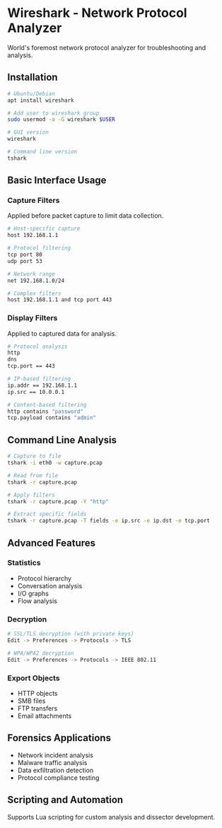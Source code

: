 # Wireshark - Network Protocol Analyzer

World's foremost network protocol analyzer for troubleshooting and analysis.

## Installation

```bash
# Ubuntu/Debian
apt install wireshark

# Add user to wireshark group
sudo usermod -a -G wireshark $USER

# GUI version
wireshark

# Command line version
tshark
```

## Basic Interface Usage

### Capture Filters
Applied before packet capture to limit data collection.

```bash
# Host-specific capture
host 192.168.1.1

# Protocol filtering
tcp port 80
udp port 53

# Network range
net 192.168.1.0/24

# Complex filters
host 192.168.1.1 and tcp port 443
```

### Display Filters
Applied to captured data for analysis.

```bash
# Protocol analysis
http
dns
tcp.port == 443

# IP-based filtering
ip.addr == 192.168.1.1
ip.src == 10.0.0.1

# Content-based filtering
http contains "password"
tcp.payload contains "admin"
```

## Command Line Analysis

```bash
# Capture to file
tshark -i eth0 -w capture.pcap

# Read from file
tshark -r capture.pcap

# Apply filters
tshark -r capture.pcap -Y "http"

# Extract specific fields
tshark -r capture.pcap -T fields -e ip.src -e ip.dst -e tcp.port
```

## Advanced Features

### Statistics
- Protocol hierarchy
- Conversation analysis
- I/O graphs
- Flow analysis

### Decryption
```bash
# SSL/TLS decryption (with private keys)
Edit -> Preferences -> Protocols -> TLS

# WPA/WPA2 decryption
Edit -> Preferences -> Protocols -> IEEE 802.11
```

### Export Objects
- HTTP objects
- SMB files
- FTP transfers
- Email attachments

## Forensics Applications

- Network incident analysis
- Malware traffic analysis
- Data exfiltration detection
- Protocol compliance testing

## Scripting and Automation

Supports Lua scripting for custom analysis and dissector development.
